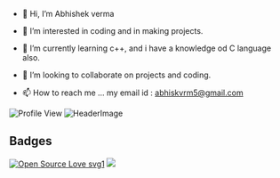 - 👋 Hi, I’m Abhishek verma
- 👀 I’m interested in coding and in making projects.
- 🌱 I’m currently learning c++, and i have a knowledge od C language also.
- 💞️ I’m looking to collaborate on  projects and coding.

- 📫 How to reach me ...
my email id : abhiskvrm5@gmail.com

![Profile View](https://komarev.com/ghpvc/?username=Abhiskvrm)
![HeaderImage](https://github.com/Abhiskvrm/Abhiskvrm/blob/main/files/header.png)

## Badges
[![Open Source Love svg1](https://badges.frapsoft.com/os/v1/open-source.svg?v=103)](https://github.com/Abhiskvrm/)
![](https://img.shields.io/badge/Myself-Randi-red)